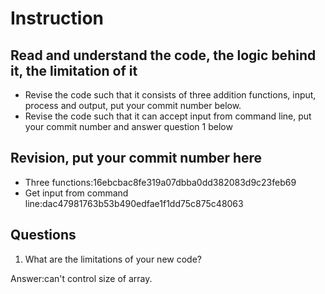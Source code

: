 ﻿# Instruction

## Read and understand the code, the logic behind it, the limitation of it
* Revise the code such that it consists of three addition functions, input, process and output, put your commit number below.
* Revise the code such that it can accept input from command line, put your commit number and answer question 1 below

## Revision, put your commit number here
* Three functions:16ebcbac8fe319a07dbba0dd382083d9c23feb69
* Get input from command line:dac47981763b53b490edfae1f1dd75c875c48063

## Questions
1. What are the limitations of your new code?

Answer:can't control size of array.